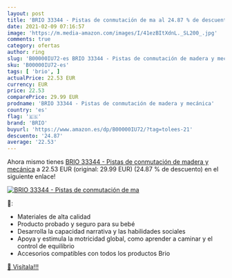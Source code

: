 ```yaml
---
layout: post
title: 'BRIO 33344 - Pistas de conmutación de ma al 24.87 % de descuento'
date: 2021-02-09 07:16:57
image: 'https://m.media-amazon.com/images/I/41ezBItXdnL._SL200_.jpg'
comments: true
category: ofertas
author: ring
slug: 'B00000IU72-es BRIO 33344 - Pistas de conmutación de madera y mecánica'
sku: 'B00000IU72-es'
tags: [ 'brio', ]
actualPrice: 22.53 EUR
currency: EUR
price: 22.53
comparePrice: 29.99 EUR
prodname: 'BRIO 33344 - Pistas de conmutación de madera y mecánica'
country: 'es'
flag: '🇪🇸'
brand: 'BRIO'
buyurl: 'https://www.amazon.es/dp/B00000IU72/?tag=tolees-21'
descuento: '24.87'
average: '22.53'
---
```


Ahora mismo tienes [BRIO 33344 - Pistas de conmutación de madera y mecánica](https://www.amazon.es/dp/B00000IU72/?tag=tolees-21) a 22.53 EUR (original: 29.99 EUR) (24.87 %  de descuento) en el siguiente enlace!

[![BRIO 33344 - Pistas de conmutación de ma](https://m.media-amazon.com/images/I/41ezBItXdnL._SL200_.jpg)](https://www.amazon.es/dp/B00000IU72/?tag=tolees-21)

🔎:

- Materiales de alta calidad
- Producto probado y seguro para su bebé
- Desarrolla la capacidad narrativa y las habilidades sociales
- Apoya y estimula la motricidad global, como aprender a caminar y el control de equilibrio
- Accesorios compatibles con todos los productos Brio

[🛒 Visítala!!!](https://www.amazon.es/dp/B00000IU72/?tag=tolees-21)
